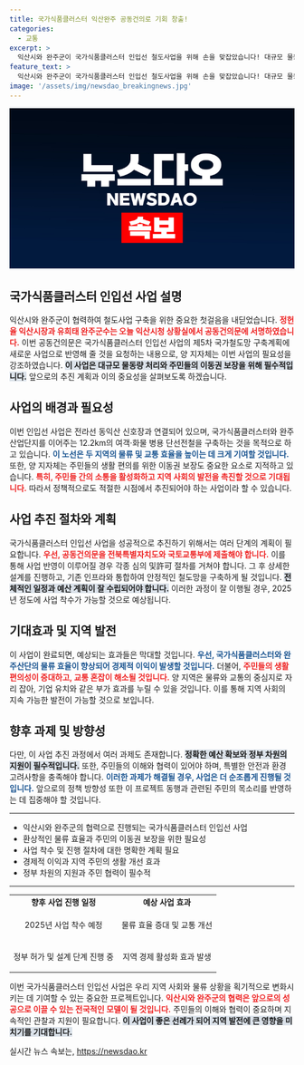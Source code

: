```yaml
---
title: 국가식품클러스터 익산완주 공동건의로 기회 창출!
categories:
  - 교통
excerpt: >
  익산시와 완주군이 국가식품클러스터 인입선 철도사업을 위해 손을 맞잡았습니다! 대규모 물동량 처리와 주민 이동권 보장을 위한 중요한 프로젝트가 시작됩니다. 클릭해 자세한 내용을 확인하세요!
feature_text: >
  익산시와 완주군이 국가식품클러스터 인입선 철도사업을 위해 손을 맞잡았습니다! 대규모 물동량 처리와 주민 이동권 보장을 위한 중요한 프로젝트가 시작됩니다. 클릭해 자세한 내용을 확인하세요!
image: '/assets/img/newsdao_breakingnews.jpg'
---
```


<p><img src="/assets/img/newsdao_breakingnews.jpg" alt="firstkoreanews 속보" /></p>

<h2 data-ke-size="size26">국가식품클러스터 인입선 사업 설명</h2>

<p data-ke-size="size16">익산시와 완주군이 협력하여 철도사업 구축을 위한 중요한 첫걸음을 내딛었습니다. <b><span style="color: #ee2323;">정헌율 익산시장과 유희태 완주군수는 오늘 익산시청 상황실에서 공동건의문에 서명하였습니다.</span></b> 이번 공동건의문은 국가식품클러스터 인입선 사업의 제5차 국가철도망 구축계획에 새로운 사업으로 반영해 줄 것을 요청하는 내용으로, 양 지자체는 이번 사업의 필요성을 강조하였습니다. <b><span style="background-color: #21538527;">이 사업은 대규모 물동량 처리와 주민들의 이동권 보장을 위해 필수적입니다.</span></b> 앞으로의 추진 계획과 이의 중요성을 살펴보도록 하겠습니다.</p>

<h2 data-ke-size="size26">사업의 배경과 필요성</h2>

<p data-ke-size="size16">이번 인입선 사업은 전라선 동익산 신호장과 연결되어 있으며, 국가식품클러스터와 완주산업단지를 이어주는 12.2km의 여객·화물 병용 단선전철을 구축하는 것을 목적으로 하고 있습니다. <b><span style="color: #1a5490;">이 노선은 두 지역의 물류 및 교통 효율을 높이는 데 크게 기여할 것입니다.</span></b> 또한, 양 지자체는 주민들의 생활 편의를 위한 이동권 보장도 중요한 요소로 지적하고 있습니다. <b><span style="color: #ee2323;">특히, 주민들 간의 소통을 활성화하고 지역 사회의 발전을 촉진할 것으로 기대됩니다.</span></b> 따라서 정책적으로도 적절한 시점에서 추진되어야 하는 사업이라 할 수 있습니다.</p>

<h2 data-ke-size="size26">사업 추진 절차와 계획</h2>

<p data-ke-size="size16">국가식품클러스터 인입선 사업을 성공적으로 추진하기 위해서는 여러 단계의 계획이 필요합니다. <b><span style="color: #ee2323;">우선, 공동건의문을 전북특별자치도와 국토교통부에 제출해야 합니다.</span></b> 이를 통해 사업 반영이 이루어질 경우 각종 심의 및許可 절차를 거쳐야 합니다. 그 후 상세한 설계를 진행하고, 기존 인프라와 통합하여 안정적인 철도망을 구축하게 될 것입니다. <b><span style="background-color: #21538527;">전체적인 일정과 예산 계획이 잘 수립되어야 합니다.</span></b> 이러한 과정이 잘 이행될 경우, 2025년 정도에 사업 착수가 가능할 것으로 예상됩니다.</p>

<h2 data-ke-size="size26">기대효과 및 지역 발전</h2>

<p data-ke-size="size16">이 사업이 완료되면, 예상되는 효과들은 막대할 것입니다. <b><span style="color: #1a5490;">우선, 국가식품클러스터와 완주산단의 물류 효율이 향상되어 경제적 이익이 발생할 것입니다.</span></b> 더불어, <b><span style="color: #ee2323;">주민들의 생활 편의성이 증대하고, 교통 혼잡이 해소될 것입니다.</span></b> 양 지역은 물류와 교통의 중심지로 자리 잡아, 기업 유치와 같은 부가 효과를 누릴 수 있을 것입니다. 이를 통해 지역 사회의 지속 가능한 발전이 가능할 것으로 보입니다.</p>

<h2 data-ke-size="size26">향후 과제 및 방향성</h2>

<p data-ke-size="size16">다만, 이 사업 추진 과정에서 여러 과제도 존재합니다. <b><span style="background-color: #21538527;">정확한 예산 확보와 정부 차원의 지원이 필수적입니다.</span></b> 또한, 주민들의 이해와 협력이 있어야 하며, 특별한 안전과 환경 고려사항을 충족해야 합니다. <b><span style="color: #1a5490;">이러한 과제가 해결될 경우, 사업은 더 순조롭게 진행될 것입니다.</span></b> 앞으로의 정책 방향성 또한 이 프로젝트 동행과 관련된 주민의 목소리를 반영하는 데 집중해야 할 것입니다.</p>

<hr>

<ul>
  <li>익산시와 완주군의 협력으로 진행되는 국가식품클러스터 인입선 사업</li>
  <li>환상적인 물류 효율과 주민의 이동권 보장을 위한 필요성</li>
  <li>사업 착수 및 진행 절차에 대한 명확한 계획 필요</li>
  <li>경제적 이익과 지역 주민의 생활 개선 효과</li>
  <li>정부 차원의 지원과 주민 협력이 필수적</li>
</ul>

<hr>

<table style="width: 100%;">
    <tr>
        <td style="text-align: center; height: 17px;"><b>향후 사업 진행 일정</b></td>
        <td style="text-align: center; height: 17px;"><b>예상 사업 효과</b></td>
    </tr>
    <tr>
        <td style="text-align: center; height: 50px;">2025년 사업 착수 예정</td>
        <td style="text-align: center; height: 50px;">물류 효율 증대 및 교통 개선</td>
    </tr>
    <tr>
        <td style="text-align: center; height: 50px;">정부 허가 및 설계 단계 진행 중</td>
        <td style="text-align: center; height: 50px;">지역 경제 활성화 효과 발생</td>
    </tr>
</table>

<p data-ke-size="size16">이번 국가식품클러스터 인입선 사업은 우리 지역 사회와 물류 상황을 획기적으로 변화시키는 데 기여할 수 있는 중요한 프로젝트입니다. <b><span style="color: #ee2323;">익산시와 완주군의 협력은 앞으로의 성공으로 이끌 수 있는 전국적인 모델이 될 것입니다.</span></b> 주민들의 이해와 협력이 중요하며 지속적인 관찰과 지원이 필요합니다. <b><span style="background-color: #21538527;">이 사업이 좋은 선례가 되어 지역 발전에 큰 영향을 미치기를 기대합니다.</span></b></p>
실시간 뉴스 속보는, <a href="https://newsdao.kr" rel="dofollow">https://newsdao.kr</a>


